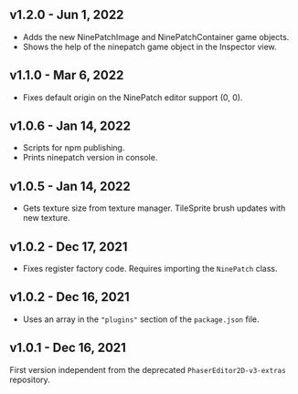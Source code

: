 ## v1.2.0 - Jun 1, 2022

* Adds the new NinePatchImage and NinePatchContainer game objects.
* Shows the help of the ninepatch game object in the Inspector view.

## v1.1.0 - Mar 6, 2022

* Fixes default origin on the NinePatch editor support (0, 0).

## v1.0.6 - Jan 14, 2022

* Scripts for npm publishing.
* Prints ninepatch version in console.

## v1.0.5 - Jan 14, 2022

* Gets texture size from texture manager. TileSprite brush updates with new texture.

## v1.0.2 - Dec 17, 2021

* Fixes register factory code. Requires importing the `NinePatch` class.

## v1.0.2 - Dec 16, 2021

* Uses an array in the `"plugins"` section of the `package.json` file.

## v1.0.1 - Dec 16, 2021

First version independent from the deprecated `PhaserEditor2D-v3-extras` repository.
